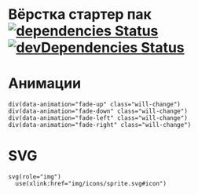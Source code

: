 # Вёрстка стартер пак [![dependencies Status](https://david-dm.org/webistomin/startuem/status.svg)](https://david-dm.org/webistomin/startuem) [![devDependencies Status](https://david-dm.org/webistomin/startuem/dev-status.svg)](https://david-dm.org/webistomin/startuem?type=dev)

# Анимации

```pug
div(data-animation="fade-up" class="will-change")
div(data-animation="fade-down" class="will-change")
div(data-animation="fade-left" class="will-change")
div(data-animation="fade-right" class="will-change")
```

# SVG

```pug
svg(role="img")
  use(xlink:href="img/icons/sprite.svg#icon")
```
